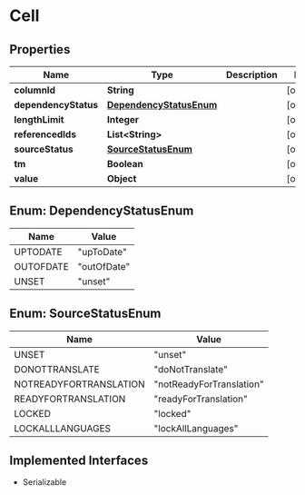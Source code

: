 

# Cell


## Properties

| Name | Type | Description | Notes |
|------------ | ------------- | ------------- | -------------|
|**columnId** | **String** |  |  [optional] |
|**dependencyStatus** | [**DependencyStatusEnum**](#DependencyStatusEnum) |  |  [optional] |
|**lengthLimit** | **Integer** |  |  [optional] |
|**referencedIds** | **List&lt;String&gt;** |  |  [optional] |
|**sourceStatus** | [**SourceStatusEnum**](#SourceStatusEnum) |  |  [optional] |
|**tm** | **Boolean** |  |  [optional] |
|**value** | **Object** |  |  [optional] |



## Enum: DependencyStatusEnum

| Name | Value |
|---- | -----|
| UPTODATE | &quot;upToDate&quot; |
| OUTOFDATE | &quot;outOfDate&quot; |
| UNSET | &quot;unset&quot; |



## Enum: SourceStatusEnum

| Name | Value |
|---- | -----|
| UNSET | &quot;unset&quot; |
| DONOTTRANSLATE | &quot;doNotTranslate&quot; |
| NOTREADYFORTRANSLATION | &quot;notReadyForTranslation&quot; |
| READYFORTRANSLATION | &quot;readyForTranslation&quot; |
| LOCKED | &quot;locked&quot; |
| LOCKALLLANGUAGES | &quot;lockAllLanguages&quot; |


## Implemented Interfaces

* Serializable


